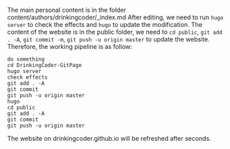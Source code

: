 The main personal content is in the folder content/authors/drinkingcoder/\_index.md
After editing, we need to run `hugo server` to check the effects and `hugo` to update the modification.
The content of the website is in the public folder, we need to `cd public`, `git add . -A`, `git commit -m`, `git push -u origin master` to update the website.
Therefore, the working pipeline is as follow:
```
do something
cd DrinkingCoder-GitPage
hugo server
check effects
git add . -A
git commit
git push -u origin master
hugo
cd public
git add . -A
git commit
git push -u origin master
```
The website on drinkingcoder.github.io will be refreshed after seconds.
